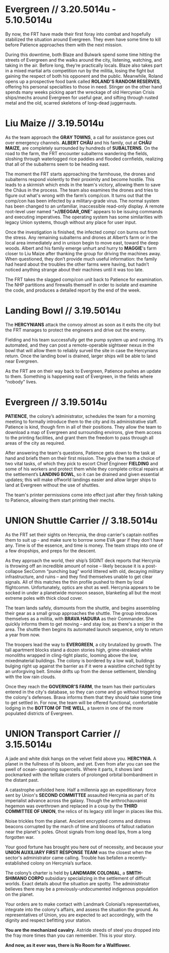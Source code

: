 # Evergreen // 3.20.5014u - 5.10.5014u

By now, the FRT have made their first foray into combat and hopefully stabilized the situation around Evergreen. They even have some time to kill before Patience approaches them with the next mission. 

During this downtime, both Blaze and Bulwark spend some time hitting the streets of Evergreen and the walks around the city, listening, watching, and taking in the air. Before long, they’re practically locals. Blaze also takes part in a mixed martial arts competition run by the militia, losing the fight but gaining the respect of both his opponent and the public. Meanwhile, Roland opens up a prospective food bank called **ROLAND'S RANDOM RESERVES**, offering his personal specialties to those in need. Stinger on the other hand spends many weeks picking apart the wreckage of old Hercynian Crisis ships/mechs around Evergreen for useful gear, and sifting through rusted metal and the old, scarred skeletons of long-dead juggernauts.

# Liu Maize // 3.19.5014u

As the team approach the **GRAY TOWNS**, a call for assistance goes out over emergency channels. **ALBERT CHÂU** and his family, out at **CHÂU MAIZE**, are completely surrounded by hundreds of **SUBALTERNS**. On the road to the farm, the FRT encounter subalterns wandering the fields, sloshing through waterlogged rice paddies and flooded cornfields, realizing that all of the subalterns seem to be heading east.

The moment the FRT starts approaching the farmhouse, the drones and subalterns respond violently to their proximity and become hostile. This leads to a skirmish which ends in the team's victory, allowing them to save the Châus in the process. The team also examines the drones and tries to figure out what's wrong with the farm’s comp/con. It turns out that the comp/con has been infected by a military-grade virus. The normal system has been changed to an unfamiliar, inaccessible read-only display. A remote root-level user named “**>//BEGGAR_ONE**” appears to be issuing commands and executing imperatives. The operating system has some similarities with legacy Union systems, though without any place for user input.

Once the investigation is finished, the infected comp/ con burns out from the stress. Any remaining subalterns and drones at Albert’s farm or in the local area immediately and in unison begin to move east, toward the deep woods. Albert and his family emerge unhurt and hurry to **MAGGIE**'s farm closer to Liu Maize after thanking the group for driving the machines away. When questioned, they don’t provide much useful information: the family had heard about the troubles the other farms were having, but hadn’t noticed anything strange about their machines until it was too late. 

The FRT takes the slagged comp/con unit back to Patience for examination. The NHP partitions and firewalls themself in order to isolate and examine the code, and produces a detailed report by the end of the week.

# Landing Bowl // 3.19.5014u

The **HERCYNIANS** attack the convoy almost as soon as it exits the city but the FRT manages to protect the engineers and drive out the enemy. 

Fielding and his team successfully get the pump system up and running. It’s automated, and they can post a remote-operable sightseer nexus in the bowl that will allow them to reliably surveil the site in case the Hercynians return. Once the landing bowl is drained, larger ships will be able to land near Evergreen.

As the FRT are on their way back to Evergreen, Patience pushes an update to them. Something is happening east of Evergreen, in the fields where “nobody” lives.

# Evergreen // 3.19.5014u

**PATIENCE**, the colony’s administrator, schedules the team for a morning meeting to formally introduce them to the city and its administrative staff. Patience is kind, though firm in all of their positions. They allow the team to download a map of Evergreen and surrounding environs, give them access to the printing facilities, and grant them the freedom to pass through all areas of the city as required.

After answering the team's questions, Patience gets down to the task at hand and briefs them on their first mission. They give the team a choice of two vital tasks, of which they pick to escort Chief Engineer **FIELDING** and some of his workers and protect them while they complete critical repairs at the settlement’s **LANDING BOWL**, so it can be drained and given essential updates; this will make offworld landings easier and allow larger ships to land at Evergreen without the use of shuttles.

The team's printer permissions come into effect just after they finish talking to Patience, allowing them start printing their mechs.

# UNION Shuttle Carrier // 3.18.5014u

As the FRT set their sights on Hercynia, the drop carrier's captain notifies them to suit up - and make sure to borrow some EVA gear if they don't have any. Time is of the essence, and time is money. The team straps into one of a few dropships, and preps for the descent.

As they approach the world, their ship’s SIGINT deck reports that Hercynia is throwing off an incredible amount of noise – likely because it is a post-collapse SecComm “punching bag” world littered with old, decaying military infrastructure, and ruins – and they find themselves unable to get clear signals. All of this matches the thin profile pushed to them by local flightcomm. Unfortunately, optics are shot as well. Hercynia appears to be socked in under a planetwide monsoon season, blanketing all but the most extreme poles with thick cloud cover.

The team lands safely, dismounts from the shuttle, and begins assembling their gear as a small group approaches the shuttle. The group introduces themselves as a militia, with **BRAVA HADURA** as their Commander. She quickly informs them to get moving – and stay low, as there's a sniper in the area. The shuttle then begins its automated launch sequence, only to return a year from now. 

The troopers lead the way to **EVERGREEN**, a city brutalized by growth. The tall apartment blocks stand a dozen stories high, grime-streaked white monoliths wrapped in cling-tight plastic, looming above the low, mixedmaterial buildings. The colony is bordered by a low wall, buildings bulging right up against the barrier as if it were a waistline cinched tight by an unforgiving belt. Smoke drifts up from the dense settlement, blending with the low rain clouds.

Once they reach the **GOVERNOR'S FARM**, the team has their particulars entered in the city's database, so they can come and go without triggering the colony's defenses. Brava informs them that they should take some time to get settled in. For now, the team will be offered functional, comfortable lodging in the **BOTTOM OF THE WELL**, a tavern in one of the more populated districts of Evergreen.

# UNION Transport Carrier // 3.15.5014u

A jade and white disk hangs on the velvet field above you. **HERCYNIA**. A planet in the fullness of its bloom, and yet. Even from afar you can see the swell of ocean- spanning supercells. Where it parts, it shows land pockmarked with the telltale craters of prolonged orbital bombardment in the distant past. 

A catastrophe unfolded here. Half a millennia ago an expeditionary force sent by Union's **SECOND COMMITTEE** assaulted Hercynia as part of its imperialist advance across the galaxy. Though the anthrochauvanist hegemon was overthrown and replaced in a coup by the **THIRD COMMITTEE OF UNION**, the relics of its legacy still linger in places like this. 

Noise trickles from the planet. Ancient encrypted comms and distress beacons corrupted by the march of time and blooms of fallout radiation near the planet's poles. Ghost signals from long dead lips, from a long forgotten war. 

Your good fortune has brought you here out of necessity, and because your **UNION AUXILIARY FIRST RESPONSE TEAM** was the closest when the sector's administrator came calling. Trouble has befallen a recently-established colony on Hercynia’s surface. 

The colony’s charter is held by **LANDMARK COLONIAL**, a **SMITH-SHIMANO CORPO** subsidiary specializing in the settlement of difficult worlds. Exact details about the situation are spotty. The administrator believes there may be a previously-undocumented indigenous population on the planet. 

Your orders are to make contact with Landmark Colonial’s representatives, integrate into the colony's affairs, and assess the situation the ground. As representatives of Union, you are expected to act accordingly, with the dignity and respect befitting your station. 

**You are the mechanized cavalry.** Astride steeds of steel you dropped into the fray more times than you can remember. This is your story. 

**And now, as it ever was, there is No Room for a Wallflower.**
